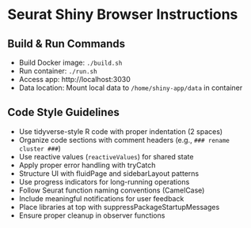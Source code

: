 # Seurat Shiny Browser Instructions

## Build & Run Commands
- Build Docker image: `./build.sh`
- Run container: `./run.sh`
- Access app: http://localhost:3030
- Data location: Mount local data to `/home/shiny-app/data` in container

## Code Style Guidelines
- Use tidyverse-style R code with proper indentation (2 spaces)
- Organize code sections with comment headers (e.g., `### rename cluster ###`)
- Use reactive values (`reactiveValues`) for shared state
- Apply proper error handling with tryCatch
- Structure UI with fluidPage and sidebarLayout patterns
- Use progress indicators for long-running operations
- Follow Seurat function naming conventions (CamelCase)
- Include meaningful notifications for user feedback
- Place libraries at top with suppressPackageStartupMessages
- Ensure proper cleanup in observer functions